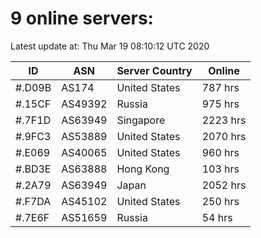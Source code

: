 # 9 online servers:

Latest update at: Thu Mar 19 08:10:12 UTC 2020

| ID | ASN | Server Country | Online |
| -- | --- | -------------- | ------ |
| #.D09B | AS174 | United States | 787 hrs |
| #.15CF | AS49392 | Russia | 975 hrs |
| #.7F1D | AS63949 | Singapore | 2223 hrs |
| #.9FC3 | AS53889 | United States | 2070 hrs |
| #.E069 | AS40065 | United States | 960 hrs |
| #.BD3E | AS63888 | Hong Kong | 103 hrs |
| #.2A79 | AS63949 | Japan | 2052 hrs |
| #.F7DA | AS45102 | United States | 250 hrs |
| #.7E6F | AS51659 | Russia | 54 hrs |

